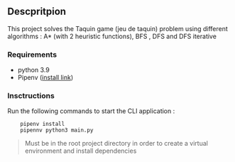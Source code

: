## Descpritpion
This project solves the Taquin game (jeu de taquin) problem using different algorithms : A* (with 2 heuristic functions), BFS , DFS and DFS iterative

### Requirements
- python 3.9
- Pipenv ([install link](https://pipenv.pypa.io/en/latest/))

### Insctructions
Run the following commands to start the CLI application :
```shell
    pipenv install
    pipennv python3 main.py
```

> Must be in the root project directory in order to create a virtual environment and install dependencies

